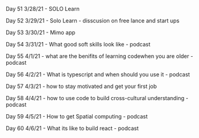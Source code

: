 Day 51
3/28/21 - SOLO Learn

Day 52
3/29/21 - Solo Learn - disscusion on free lance and start ups

Day 53
3/30/21 - Mimo app

Day 54
3/31/21 - What good soft skills look like - podcast

Day 55
4/1/21 - what are the benifits of learning codewhen you are older - podcast

Day 56
4/2/21 - What is typescript and when should you use it - podcast

Day 57
4/3/21 - how to stay motivated and get your first job

Day 58
4/4/21 - how to use code to build cross-cultural understanding - podcast

Day 59
4/5/21 - How to get Spatial computing - podcast

Day 60
4/6/21 - What its like to build react - podcast
